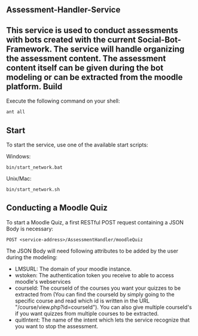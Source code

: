 ## Assessment-Handler-Service
This service is used to conduct assessments with bots created with the current Social-Bot-Framework. The service will handle organizing the assessment content. The assessment content itself can be given during the bot modeling or can be extracted from the moodle platform.
Build
--------
Execute the following command on your shell:

```shell
ant all 
```
Start
--------

To start the service, use one of the available start scripts:

Windows:

```shell
bin/start_network.bat
```

Unix/Mac:
```shell
bin/start_network.sh
```

Conducting a Moodle Quiz
--------
To start a Moodle Quiz, a first RESTful POST request containing a JSON Body is necessary:
```
POST <service-address>/AssessmentHandler/moodleQuiz
```
The JSON Body will need following attributes to be added by the user during the modeling: 
- LMSURL: The domain of your moodle instance.
- wstoken: The authentication token you receive to able to access moodle's webservices
- courseId: The courseId of the courses you want your quizzes to be extracted from (You can find the courseId by simply going to the specific course and read which id is written in the URL  "/course/view.php?id=courseId"). You can also give multiple courseId's if you want quizzes from multiple courses to be extracted.   
- quitIntent: The name of the intent which lets the service recognize that you want to stop the assessment.  

